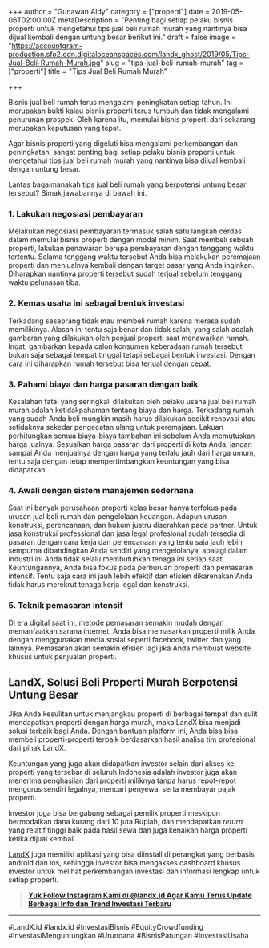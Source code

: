 +++
author = "Gunawan Aldy"
category = ["properti"]
date = 2019-05-06T02:00:00Z
metaDescription = "Penting bagi setiap pelaku bisnis properti untuk mengetahui tips jual beli rumah murah yang nantinya bisa dijual kembali dengan untung besar berikut ini."
draft = false
image = "https://accountgram-production.sfo2.cdn.digitaloceanspaces.com/landx_ghost/2019/05/Tips-Jual-Beli-Rumah-Murah.jpg"
slug = "tips-jual-beli-rumah-murah"
tag = ["properti"]
title = "Tips Jual Beli Rumah Murah"

+++


Bisnis jual beli rumah terus mengalami peningkatan setiap tahun. Ini merupakan bukti kalau bisnis properti terus tumbuh dan tidak mengalami penurunan prospek. Oleh karena itu, memulai bisnis properti dari sekarang merupakan keputusan yang tepat.

Agar bisnis properti yang digeluti bisa mengalami perkembangan dan peningkatan, sangat penting bagi setiap pelaku bisnis properti untuk mengetahui tips jual beli rumah murah yang nantinya bisa dijual kembali dengan untung besar.

Lantas bagaimanakah tips jual beli rumah yang berpotensi untung besar tersebut? Simak jawabannya di bawah ini.

### 1. Lakukan negosiasi pembayaran

Melakukan negosiasi pembayaran termasuk salah satu langkah cerdas dalam memulai bisnis properti dengan modal minim. Saat membeli sebuah properti, lakukan penawaran berupa pembayaran dengan tenggang waktu tertentu. Selama tenggang waktu tersebut Anda bisa melakukan peremajaan properti dan menjualnya kembali dengan target pasar yang Anda inginkan. Diharapkan nantinya properti tersebut sudah terjual sebelum tenggang waktu pelunasan tiba.

### 2. Kemas usaha ini sebagai bentuk investasi

Terkadang seseorang tidak mau membeli rumah karena merasa sudah memilikinya. Alasan ini tentu saja benar dan tidak salah, yang salah adalah gambaran yang dilakukan oleh penjual properti saat menawarkan rumah. Ingat, gambarkan kepada calon konsumen keberadaan rumah tersebut bukan saja sebagai tempat tinggal tetapi sebagai bentuk investasi. Dengan cara ini diharapkan rumah tersebut bisa terjual dengan cepat.

### 3. Pahami biaya dan harga pasaran dengan baik

Kesalahan fatal yang seringkali dilakukan oleh pelaku usaha jual beli rumah murah adalah ketidakpahaman tentang biaya dan harga. Terkadang rumah yang sudah Anda beli mungkin masih harus dilakukan sedikit renovasi atau setidaknya sekedar pengecatan ulang untuk peremajaan. Lakuan perhitungkan semua biaya-biaya tambahan ini sebelum Anda memutuskan harga jualnya. Sesuaikan harga pasaran dari properti di kota Anda, jangan sampai Anda menjualnya dengan harga yang terlalu jauh dari harga umum, tentu saja dengan tetap mempertimbangkan keuntungan yang bisa didapatkan.

### 4. Awali dengan sistem manajemen sederhana

Saat ini banyak perusahaan properti kelas besar hanya terfokus pada urusan jual beli rumah dan pengelolaan keuangan. Adapun urusan konstruksi, perencanaan, dan hukum justru diserahkan pada partner. Untuk jasa konstruksi professional dan jasa legal profesional sudah tersedia di pasaran dengan cara kerja dan perencanaan yang tentu saja jauh lebih sempurna dibandingkan Anda sendiri yang mengelolanya, apalagi dalam industri ini Anda tidak selalu membutuhkan tenaga ini setiap saat. Keuntungannya, Anda bisa fokus pada perburuan properti dan pemasaran intensif. Tentu saja cara ini jauh lebih efektif dan efisien dikarenakan Anda tidak harus merekrut tenaga kerja legal dan konstruksi.

### 5. Teknik pemasaran intensif

Di era digital saat ini, metode pemasaran semakin mudah dengan memanfaatkan sarana internet. Anda bisa memasarkan properti milik Anda dengan menggunakan media sosial seperti facebook, twitter dan yang lainnya. Pemasaran akan semakin efisien lagi jika Anda membuat website khusus untuk penjualan properti.

## LandX, Solusi Beli Properti Murah Berpotensi Untung Besar

Jika Anda kesulitan untuk menjangkau properti di berbagai tempat dan sulit mendapatkan properti dengan harga murah, maka LandX bisa menjadi solusi terbaik bagi Anda. Dengan bantuan platform ini, Anda bisa bisa membeli properti-properti terbaik berdasarkan hasil analisa tim profesional dari pihak LandX.

Keuntungan yang juga akan didapatkan investor selain dari akses ke properti yang tersebar di seluruh Indonesia adalah investor juga akan menerima penghasilan dari properti miliknya tanpa harus repot-repot mengurus sendiri legalnya, mencari penyewa, serta membayar pajak properti.

Investor juga bisa bergabung sebagai pemilik properti meskipun bermodalkan dana kurang dari 10 juta Rupiah, dan mendapatkan _return_ yang relatif tinggi baik pada hasil sewa dan juga kenaikan harga properti ketika dijual kembali.

[LandX](https://www.landx.id/) juga memiliki aplikasi yang bisa diinstall di perangkat yang berbasis android dan ios, sehingga investor bisa mengakses dashboard khusus investor untuk melihat perkembangan investasi dan informasi lengkap untuk setiap properti.

> [**Yuk Follow Instagram Kami di @landx.id Agar Kamu Terus Update Berbagai Info dan Trend Investasi Terbaru**](https://instagram.com/landx.id?utm_medium=copy_link)

---

#LandX.id	#landx.id	#InvestasiBisnis	#EquityCrowdfunding	#InvestasiMenguntungkan	#Urundana	#BisnisPatungan	#InvestasiUsaha

